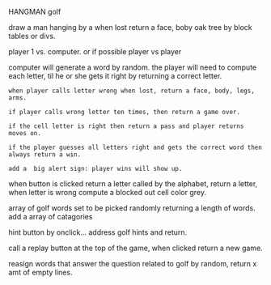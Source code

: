 

HANGMAN golf

draw a man hanging by a when lost return a face, boby oak tree by block tables or divs.   

player 1 vs. computer. 
    or if possible player vs player


computer will generate a word by random. 
    the player will need to compute each letter, til he or she gets it right by returning a correct letter.

    when player calls letter wrong when lost, return a face, body, legs, arms. 

    if player calls wrong letter ten times, then return a game over.

    if the cell letter is right then return a pass and player returns moves on.  

    if the player guesses all letters right and gets the correct word then always return a win.

    add a  big alert sign: player wins will show up.

when button is clicked return a letter called by the alphabet, 
    return a letter, when letter is wrong compute a blocked out cell color grey. 
  

array of golf words set to be picked randomly returning a length of words.
    add a array of catagories

hint button by onclick...
    address golf hints and return.

 call a replay button at the top of the game,       when clicked return a new game.

reasign words that answer the question related      to golf by random, return x amt of empty        lines.



 



